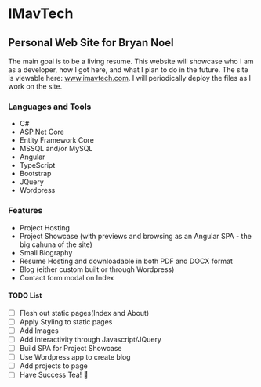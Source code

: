 # **IMavTech**

## **Personal Web Site for Bryan Noel**

The main goal is to be a living resume. This website will showcase who I am as a developer, how I got here, and what I plan to do in the future. The site is viewable here: www.imavtech.com. I will periodically deploy the files as I work on the site.

### **Languages and Tools**

* C#
* ASP.Net Core
* Entity Framework Core
* MSSQL and/or MySQL
* Angular
* TypeScript
* Bootstrap
* JQuery
* Wordpress

### **Features**

* Project Hosting
* Project Showcase (with previews and browsing as an Angular SPA - the big cahuna of the site)
* Small Biography
* Resume Hosting and downloadable in both PDF and DOCX format
* Blog (either custom built or through Wordpress)
* Contact form modal on Index

#### TODO List

* [ ] Flesh out static pages(Index and About)
* [ ] Apply Styling to static pages
* [ ] Add Images
* [ ] Add interactivity through Javascript/JQuery
* [ ] Build SPA for Project Showcase
* [ ] Use Wordpress app to create blog
* [ ] Add projects to page
* [ ] Have Success Tea! :tada:
